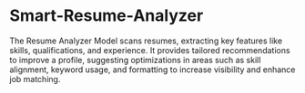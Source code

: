 # Smart-Resume-Analyzer
The Resume Analyzer Model scans resumes, extracting key features like skills, qualifications, and experience. It provides tailored recommendations to improve a profile, suggesting optimizations in areas such as skill alignment, keyword usage, and formatting to increase visibility and enhance job matching.
